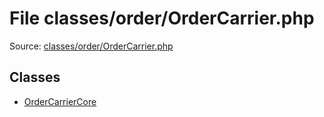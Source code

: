 File classes/order/OrderCarrier.php
=========

Source: [classes/order/OrderCarrier.php](https://github.com/PrestaShop/PrestaShop/blob/1.5.2.0/classes/order/OrderCarrier.php)


Classes
-------

* [OrderCarrierCore](class.OrderCarrierCore.md)

